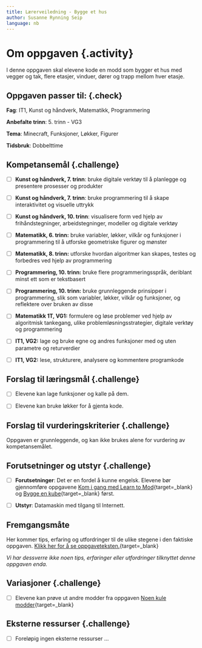 ```yaml
---
title: Lærerveiledning - Bygge et hus
author: Susanne Rynning Seip
language: nb
---
```


# Om oppgaven {.activity}

I denne oppgaven skal elevene kode en modd som bygger et hus med
vegger og tak, flere etasjer, vinduer, dører og trapp mellom hver etasje.

## Oppgaven passer til: {.check}

__Fag__: IT1, Kunst og håndverk, Matematikk, Programmering

__Anbefalte trinn__: 5. trinn - VG3

__Tema__: Minecraft, Funksjoner, Løkker, Figurer

__Tidsbruk__: Dobbelttime

## Kompetansemål {.challenge}

- [ ] __Kunst og håndverk, 7. trinn__: bruke digitale verktøy til å planlegge og presentere prosesser og produkter

- [ ] __Kunst og håndverk, 7. trinn__: bruke programmering til å skape interaktivitet og visuelle uttrykk

- [ ] __Kunst og håndverk, 10. trinn__: visualisere form ved hjelp av frihåndstegninger, arbeidstegninger, modeller og digitale verktøy

- [ ] __Matematikk, 6. trinn:__ bruke variabler, løkker, vilkår og funksjoner i programmering til å utforske geometriske figurer og mønster

- [ ] __Matematikk, 8. trinn:__ utforske hvordan algoritmer kan skapes, testes og forbedres ved hjelp av programmering

- [ ] __Programmering, 10. trinn:__ bruke flere programmeringsspråk, deriblant minst ett som er tekstbasert

- [ ] __Programmering, 10. trinn:__ bruke grunnleggende prinsipper i programmering, slik som variabler, løkker, vilkår og funksjoner, og reflektere over bruken av disse

- [ ] __Matematikk 1T, VG1:__ formulere og løse problemer ved hjelp av algoritmisk tankegang, ulike problemløsningsstrategier, digitale verktøy og programmering

- [ ] __IT1, VG2:__ lage og bruke egne og andres funksjoner med og uten parametre og returverdier

- [ ] __IT1, VG2:__ lese, strukturere, analysere og kommentere programkode

## Forslag til læringsmål {.challenge}

- [ ] Elevene kan lage funksjoner og kalle på dem.

- [ ] Elevene kan bruke løkker for å gjenta kode.

## Forslag til vurderingskriterier {.challenge}

Oppgaven er grunnleggende, og kan ikke brukes alene for vurdering av kompetansemålet.

## Forutsetninger og utstyr {.challenge}

- [ ] __Forutsetninger__: Det er en fordel å kunne engelsk. Elevene bør gjennomføre oppgavene [Kom i gang med Learn to Mod](../1_kom_i_gang/kom_i_gang.html){target=_blank} og [Bygge en kube](../bygge_en_kube/bygge_en_kube.html){target=_blank} først.

- [ ] __Utstyr__: Datamaskin med tilgang til Internett.

## Fremgangsmåte

Her kommer tips, erfaring og utfordringer til de ulike stegene i den faktiske
oppgaven. [Klikk her for å se oppgaveteksten.](../bygge_et_hus/bygge_et_hus.html){target=_blank}

_Vi har dessverre ikke noen tips, erfaringer eller utfordringer tilknyttet denne
oppgaven enda._

## Variasjoner {.challenge}

- [ ]  Elevene kan prøve ut andre modder fra oppgaven [Noen kule modder](../noen_kule_modder/noen_kule_modder.html){target=_blank}

## Eksterne ressurser {.challenge}

- [ ] Foreløpig ingen eksterne ressurser ...
